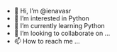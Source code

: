 - 👋 Hi, I’m @ienavasr
- 👀 I’m interested in Python
- 🌱 I’m currently learning Python
- 💞️ I’m looking to collaborate on ...
- 📫 How to reach me ...

<!---
ienavasr/ienavasr is a ✨ special ✨ repository because its `README.md` (this file) appears on your GitHub profile.
You can click the Preview link to take a look at your changes.
--->
